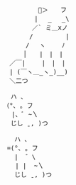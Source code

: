 <pre>
　　      🌸＞　　フ
　　　　　| 　_　 _\   
　 　　　／` ミ＿xノ 
　　 　 /　　　 　 |
　　　 /　 ヽ　　 ﾉ
　 　 │　　|　|　|
　／￣|　　 |　|　|
　| (￣ヽ＿_ヽ_)__) 
　＼二つ
          
  ハ 、 
（°､ ｡ フ
⠀ |、ﾞ ~〵
  じし ˍ, )つ  

   ハ 、 
 =(°､ ｡ フ
   |  ゛\
⠀  | |  ~〵
   じし ˍ, )つ
</pre>
